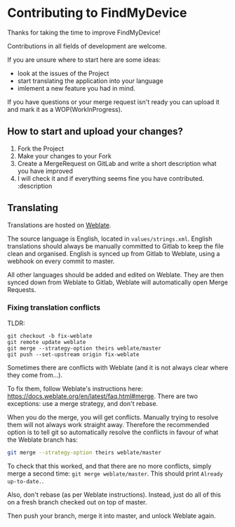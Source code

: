 # Contributing to FindMyDevice

Thanks for taking the time to improve FindMyDevice!

Contributions in all fields of development are welcome.

If you are unsure where to start here are some ideas:
- look at the issues of the Project
- start translating the application into your language
- imlement a new feature you had in mind.

If you have questions or your merge request isn't ready you can upload it and mark it as a WOP(WorkInProgress).

## How to start and upload your changes?

1. Fork the Project
2. Make your changes to your Fork
3. Create a MergeRequest on GitLab and write a short description what you have improved
4. I will check it and if everything seems fine you have contributed. :description

## Translating

Translations are hosted on [Weblate](https://hosted.weblate.org/projects/findmydevice/fmd-android/).

The source language is English, located in `values/strings.xml`.
English translations should always be manually committed to Gitlab to keep the file clean and organised.
English is synced up from Gitlab to Weblate, using a webhook on every commit to master.

All other languages should be added and edited on Weblate.
They are then synced down from Weblate to Gitlab, Weblate will automatically open Merge Requests.

### Fixing translation conflicts

TLDR:

```
git checkout -b fix-weblate
git remote update weblate
git merge --strategy-option theirs weblate/master
git push --set-upstream origin fix-weblate
```

Sometimes there are conflicts with Weblate (and it is not always clear where they come from...).

To fix them, follow Weblate's instructions here: https://docs.weblate.org/en/latest/faq.html#merge.
There are two exceptions: use a merge strategy, and don't rebase.

When you do the merge, you will get conflicts.
Manually trying to resolve them will not always work straight away.
Therefore the recommended option is to tell git so automatically resolve the conflicts
in favour of what the Weblate branch has:

```bash
git merge --strategy-option theirs weblate/master
```

To check that this worked, and that there are no more conflicts, simply merge a second time: `git merge weblate/master`.
This should print `Already up-to-date.`.

Also, don't rebase (as per Weblate instructions).
Instead, just do all of this on a fresh branch checked out on top of master.

Then push your branch, merge it into master, and unlock Weblate again.

